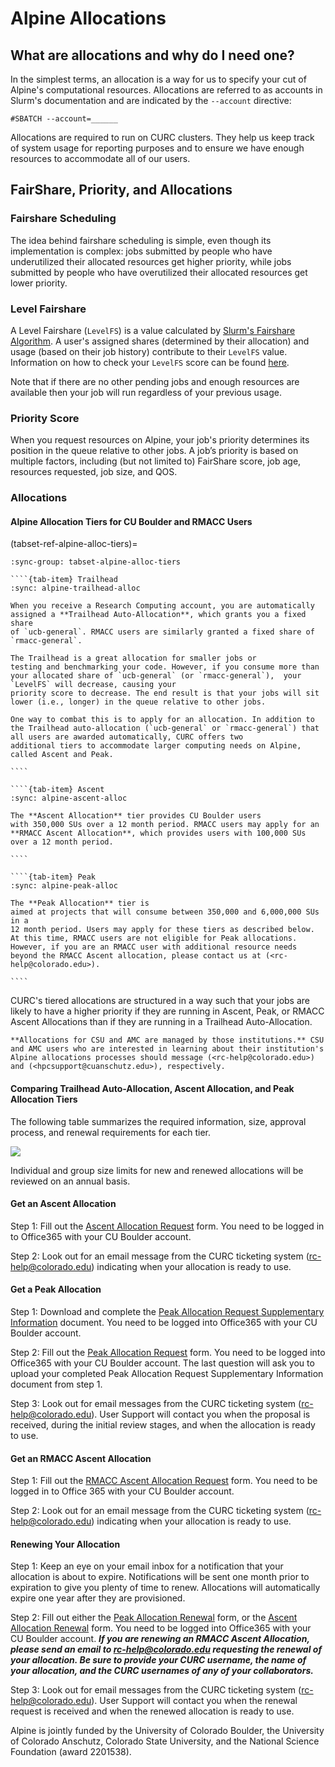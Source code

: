 # Alpine Allocations

## What are allocations and why do I need one?

In the simplest terms, an allocation is a way for us to specify your cut 
of Alpine's computational resources. Allocations are referred to as 
accounts in Slurm's documentation and are indicated by the `--account` 
directive:

```
#SBATCH --account=______
```

Allocations are required to run on CURC clusters. They help us keep track 
of system usage for reporting purposes and to ensure we have enough 
resources to accommodate all of our users.  

## FairShare, Priority, and Allocations

### Fairshare Scheduling
The idea behind fairshare scheduling is simple, even though its
implementation is complex: jobs submitted by people who have underutilized
their allocated resources get higher priority, while jobs submitted by
people who have overutilized their allocated resources get lower priority.

### Level Fairshare
A Level Fairshare (`LevelFS`) is a value calculated by [Slurm's Fairshare 
Algorithm](https://slurm.schedmd.com/fair_tree.html). A user's 
assigned shares (determined by their allocation) and usage (based on their 
job history) contribute to their `LevelFS` value. Information on how to 
check your `LevelFS` score can be found 
[here](../../getting_started/faq.md#how-can-i-see-my-current-fairshare-priority).

Note that if there are no other pending jobs and enough resources are 
available then your job will run regardless of your previous usage.

### Priority Score
When you request resources on Alpine, your job's priority determines its 
position in the queue relative to other jobs. A job’s priority is based on 
multiple factors, including (but not limited to) FairShare score, job age, 
resources requested, job size, and QOS. 

### Allocations


#### Alpine Allocation Tiers for CU Boulder and RMACC Users

(tabset-ref-alpine-alloc-tiers)=
`````{tab-set}
:sync-group: tabset-alpine-alloc-tiers

````{tab-item} Trailhead
:sync: alpine-trailhead-alloc

When you receive a Research Computing account, you are automatically 
assigned a **Trailhead Auto-Allocation**, which grants you a fixed share 
of `ucb-general`. RMACC users are similarly granted a fixed share of `rmacc-general`.

The Trailhead is a great allocation for smaller jobs or 
testing and benchmarking your code. However, if you consume more than your allocated share of `ucb-general` (or `rmacc-general`),  your `LevelFS` will decrease, causing your 
priority score to decrease. The end result is that your jobs will sit 
lower (i.e., longer) in the queue relative to other jobs.

One way to combat this is to apply for an allocation. In addition to the Trailhead auto-allocation (`ucb-general` or `rmacc-general`) that all users are awarded automatically, CURC offers two 
additional tiers to accommodate larger computing needs on Alpine, called Ascent and Peak.

````

````{tab-item} Ascent
:sync: alpine-ascent-alloc

The **Ascent Allocation** tier provides CU Boulder users 
with 350,000 SUs over a 12 month period. RMACC users may apply for an **RMACC Ascent Allocation**, which provides users with 100,000 SUs over a 12 month period.

````

````{tab-item} Peak
:sync: alpine-peak-alloc

The **Peak Allocation** tier is 
aimed at projects that will consume between 350,000 and 6,000,000 SUs in a 
12 month period. Users may apply for these tiers as described below.
At this time, RMACC users are not eligible for Peak allocations. However, if you are an RMACC user with additional resource needs beyond the RMACC Ascent allocation, please contact us at (<rc-help@colorado.edu>).

````

`````

CURC's tiered allocations are structured in a way such that your jobs are 
likely to have a higher priority if they are running in Ascent, Peak, or RMACC Ascent 
Allocations than if they are running in a Trailhead 
Auto-Allocation.


```{note}
**Allocations for CSU and AMC are managed by those institutions.** CSU and AMC users who are interested in learning about their institution's Alpine allocations processes should message (<rc-help@colorado.edu>) and (<hpcsupport@cuanschutz.edu>), respectively.
```

#### Comparing Trailhead Auto-Allocation, Ascent Allocation, and Peak Allocation Tiers

The following table summarizes the required information, size, approval 
process, and renewal requirements for each tier.

![](images/alpine-allocation-tiers-chart.png)

Individual and group size limits for new and renewed allocations will be 
reviewed on an annual basis.

#### Get an Ascent Allocation 

Step 1: Fill out the [Ascent Allocation 
Request](https://forms.office.com/r/eAA15b8Gsg) form. You need to be 
logged in to Office365 with your CU Boulder account.

Step 2: Look out for an email message from the CURC ticketing system (<rc-help@colorado.edu>) indicating when your allocation is ready to use.

#### Get a Peak Allocation 

Step 1: Download and complete the [Peak Allocation Request Supplementary 
Information](https://o365coloradoedu.sharepoint.com/:x:/s/RC-Team/EajdPBAejjpDru7kvEEA29QBI8CoO8lj7-kUjotBIIusEg?e=geLBBP) 
document. You need to be logged into Office365 with your CU Boulder 
account.

Step 2: Fill out the [Peak Allocation 
Request](https://forms.office.com/r/5VtLpiCh01) form. You need to be 
logged into Office365 with your CU Boulder account.
The last question will ask you to upload your completed Peak Allocation 
Request Supplementary Information document from step 1. 

Step 3: Look out for email messages from the CURC ticketing system (<rc-help@colorado.edu>). User Support will contact you when the proposal 
is received, during the initial 
review stages, and when the allocation is ready to use.

#### Get an RMACC Ascent Allocation

Step 1: Fill out the [RMACC Ascent Allocation 
Request](https://forms.office.com/Pages/ResponsePage.aspx?id=G4vtPQ0HKUaC5MCwGfRgVxVuc407_5dMhLp4SuO1aoJUODlNNThXTTRUNklTQk02TlFKV1gxUUZTWCQlQCN0PWcu) form. You need to be 
logged in to Office 365 with your CU Boulder account.

Step 2: Look out for an email message from the CURC ticketing system (<rc-help@colorado.edu>) indicating when your allocation is ready to use.

#### Renewing Your Allocation

Step 1: Keep an eye on your email inbox for a notification that your allocation is about to expire. Notifications will be sent one month prior to expiration to give you plenty of time to renew. Allocations will automatically expire one year after they are provisioned. 

Step 2: Fill out either the [Peak Allocation Renewal](https://forms.office.com/r/wimT1SCsWz) form, or the [Ascent Allocation Renewal](https://forms.office.com/r/1ymj7gxQF3) form. You need to be logged into Office365 with your CU Boulder account. ***If you are renewing an RMACC Ascent Allocation, please send an email to <rc-help@colorado.edu> requesting the renewal of your allocation. Be sure to provide your CURC username, the name of your allocation, and the CURC usernames of any of your collaborators.***

Step 3: Look out for email messages from the CURC ticketing system (<rc-help@colorado.edu>). User Support will contact you when the renewal request is received and when the renewed allocation is ready to use.

Alpine is jointly funded by the University of Colorado Boulder, the University of Colorado Anschutz, Colorado State University, and the 
National Science Foundation (award 2201538).